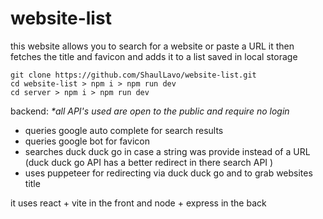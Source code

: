 # website-list

this website allows you to search for a website or paste a URL
it then fetches the title and favicon and adds it to a list 
saved in local storage

```
git clone https://github.com/ShaulLavo/website-list.git
cd website-list > npm i > npm run dev
cd server > npm i > npm run dev
```

backend: 
*\*all API's  used are open to the public and require no login*
- queries google auto complete for search results
- queries google bot for favicon
- searches duck duck go in case a string was provide instead of a URL
	(duck duck go API has a better redirect in there search API )
- uses puppeteer for redirecting via duck duck go and to grab websites title


it uses react + vite in the front 
and node + express in the back